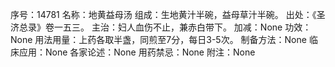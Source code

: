 序号：14781
名称：地黄益母汤
组成：生地黄汁半碗，益母草汁半碗。
出处：《圣济总录》卷一五三。
主治：妇人血伤不止，兼赤白带下。
加减：None
功效：None
用法用量：上药各取半盏，同煎至7分，每日3-5次。
制备方法：None
临床应用：None
各家论述：None
用药禁忌：None
附注：None

